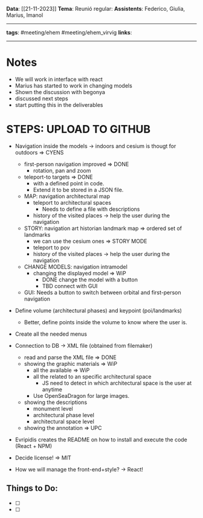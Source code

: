 **Data**: [[21-11-2023]]
**Tema**: Reunió regular: 
**Assistents**: Federico, Giulia, Marius, Imanol

---
**tags**: #meeting/ehem #meeting/ehem_virvig
**links**: 
--- -


# Notes
- We will work in interface with react
- Marius has started to work in changing models
- Shown the discussion with begonya
- discussed next steps
- start putting this in the deliverables


# STEPS: UPLOAD TO GITHUB

- Navigation inside the models -> indoors and cesium is thougt for outdoors => CYENS
	- first-person navigation improved => DONE
		- rotation, pan and zoom
	- teleport-to targets => DONE
		- with a defined point in code.
		- Extend it to be stored in a JSON file.
	- MAP: navigation architectural map
		- teleport to architectural spaces
			- Needs to define a file with descriptions
		- history of the visited places -> help the user during the navigation
	- STORY: navigation art historian landmark map => ordered set of landmarks
		- we can use the cesium ones => STORY MODE
		- teleport to pov
		- history of the visited places -> help the user during the navigation
	- CHANGE MODELS: navigation intramodel
		- changing the displayed model => WiP
			- DONE change the model with a button
			- TBD connect with GUI
	- GUI: Needs a button to switch between orbital and first-person navigation
- Define volume (architectural phases) and keypoint (poi/landmarks)
	- Better, define points inside the volume to know where the user is.
- Create all the needed menus
- Connection to DB -> XML file (obtained from filemaker)
	- read and parse the XML file => DONE
	- showing the graphic materials => WiP
		- all the available => WiP
		- all the related to an specific architectural space
			- JS need to detect in which architectural space is the user at anytime
		- Use OpenSeaDragon for large images.
	- showing the descriptions
		- monument level
		* architectural phase level
		* architectural space level
	* showing the annotation => UPC

- Evripidis creates the README on how to install and execute the code (React + NPM)

* Decide license! => MIT

* How we will manage the front-end+style? -> React!


## Things to Do:
- [ ] 
- [ ] 